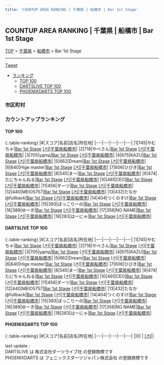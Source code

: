 ```yaml
---
title: 'COUNTUP AREA RANKING | 千葉県 | 船橋市 | Bar 1st Stage'
---
```

## COUNTUP AREA RANKING | 千葉県 | 船橋市 | Bar 1st Stage

[TOP](/darts/rank/) > [千葉県](/darts/rank/千葉県/) > [船橋市](/darts/rank/千葉県/船橋市/) > Bar 1st Stage

___

<a href="https://twitter.com/share?ref_src=twsrc%5Etfw" data-text="COUNTUP AREA RANKING | 千葉県船橋市Bar 1st Stage" class="twitter-share-button" data-hashtags="DARTSLIVE,PHOENIXDARTS,darts,ダーツ" data-show-count="false">Tweet</a>

* [ランキング](#カウントアップランキング)
    * [TOP 100](#top-100)
    * [DARTSLIVE TOP 100](#dartslive-top-100)
    * [PHOENIXDARTS TOP 100](#phoenixdarts-top-100)

### 市区町村

<ul>

</ul>

### カウントアップランキング

#### TOP 100



{:.table-ranking}
|#|スコア|名前|店名|所在地|
|---|---|---|---|---|
|1|745|<span class="rank-name-dl">やむちゃ</span>|<a href="/darts/rank/shops/10100a62027f73f80d9b047a20a7ba1e.html">Bar 1st Stage</a> <a href="https://search.dartslive.com/jp/shop/10100a62027f73f80d9b047a20a7ba1e">[↗]</a>|<a href="/darts/rank/千葉県/船橋市">千葉県船橋市</a>|
|2|718|<span class="rank-name-dl">やべさん</span>|<a href="/darts/rank/shops/10100a62027f73f80d9b047a20a7ba1e.html">Bar 1st Stage</a> <a href="https://search.dartslive.com/jp/shop/10100a62027f73f80d9b047a20a7ba1e">[↗]</a>|<a href="/darts/rank/千葉県/船橋市">千葉県船橋市</a>|
|3|705|<span class="rank-name-dl">yдmд</span>|<a href="/darts/rank/shops/10100a62027f73f80d9b047a20a7ba1e.html">Bar 1st Stage</a> <a href="https://search.dartslive.com/jp/shop/10100a62027f73f80d9b047a20a7ba1e">[↗]</a>|<a href="/darts/rank/千葉県/船橋市">千葉県船橋市</a>|
|4|675|<span class="rank-name-dl">KAZU</span>|<a href="/darts/rank/shops/10100a62027f73f80d9b047a20a7ba1e.html">Bar 1st Stage</a> <a href="https://search.dartslive.com/jp/shop/10100a62027f73f80d9b047a20a7ba1e">[↗]</a>|<a href="/darts/rank/千葉県/船橋市">千葉県船橋市</a>|
|5|662|<span class="rank-name-dl">Dream</span>|<a href="/darts/rank/shops/10100a62027f73f80d9b047a20a7ba1e.html">Bar 1st Stage</a> <a href="https://search.dartslive.com/jp/shop/10100a62027f73f80d9b047a20a7ba1e">[↗]</a>|<a href="/darts/rank/千葉県/船橋市">千葉県船橋市</a>|
|6|640|<span class="rank-name-dl">Hige master</span>|<a href="/darts/rank/shops/10100a62027f73f80d9b047a20a7ba1e.html">Bar 1st Stage</a> <a href="https://search.dartslive.com/jp/shop/10100a62027f73f80d9b047a20a7ba1e">[↗]</a>|<a href="/darts/rank/千葉県/船橋市">千葉県船橋市</a>|
|7|606|<span class="rank-name-dl">ひびき</span>|<a href="/darts/rank/shops/10100a62027f73f80d9b047a20a7ba1e.html">Bar 1st Stage</a> <a href="https://search.dartslive.com/jp/shop/10100a62027f73f80d9b047a20a7ba1e">[↗]</a>|<a href="/darts/rank/千葉県/船橋市">千葉県船橋市</a>|
|8|545|<span class="rank-name-dl">まー</span>|<a href="/darts/rank/shops/10100a62027f73f80d9b047a20a7ba1e.html">Bar 1st Stage</a> <a href="https://search.dartslive.com/jp/shop/10100a62027f73f80d9b047a20a7ba1e">[↗]</a>|<a href="/darts/rank/千葉県/船橋市">千葉県船橋市</a>|
|9|474|<span class="rank-name-dl">たにちゃんねる</span>|<a href="/darts/rank/shops/10100a62027f73f80d9b047a20a7ba1e.html">Bar 1st Stage</a> <a href="https://search.dartslive.com/jp/shop/10100a62027f73f80d9b047a20a7ba1e">[↗]</a>|<a href="/darts/rank/千葉県/船橋市">千葉県船橋市</a>|
|10|461|<span class="rank-name-dl">CEO</span>|<a href="/darts/rank/shops/10100a62027f73f80d9b047a20a7ba1e.html">Bar 1st Stage</a> <a href="https://search.dartslive.com/jp/shop/10100a62027f73f80d9b047a20a7ba1e">[↗]</a>|<a href="/darts/rank/千葉県/船橋市">千葉県船橋市</a>|
|11|456|<span class="rank-name-dl">ダーツ</span>|<a href="/darts/rank/shops/10100a62027f73f80d9b047a20a7ba1e.html">Bar 1st Stage</a> <a href="https://search.dartslive.com/jp/shop/10100a62027f73f80d9b047a20a7ba1e">[↗]</a>|<a href="/darts/rank/千葉県/船橋市">千葉県船橋市</a>|
|12|440|<span class="rank-name-dl">MEIO5757</span>|<a href="/darts/rank/shops/10100a62027f73f80d9b047a20a7ba1e.html">Bar 1st Stage</a> <a href="https://search.dartslive.com/jp/shop/10100a62027f73f80d9b047a20a7ba1e">[↗]</a>|<a href="/darts/rank/千葉県/船橋市">千葉県船橋市</a>|
|13|432|<span class="rank-name-dl">たなか@fullback</span>|<a href="/darts/rank/shops/10100a62027f73f80d9b047a20a7ba1e.html">Bar 1st Stage</a> <a href="https://search.dartslive.com/jp/shop/10100a62027f73f80d9b047a20a7ba1e">[↗]</a>|<a href="/darts/rank/千葉県/船橋市">千葉県船橋市</a>|
|14|404|<span class="rank-name-dl">つくのすけ</span>|<a href="/darts/rank/shops/10100a62027f73f80d9b047a20a7ba1e.html">Bar 1st Stage</a> <a href="https://search.dartslive.com/jp/shop/10100a62027f73f80d9b047a20a7ba1e">[↗]</a>|<a href="/darts/rank/千葉県/船橋市">千葉県船橋市</a>|
|15|393|<span class="rank-name-dl">ぽっこりーの</span>|<a href="/darts/rank/shops/10100a62027f73f80d9b047a20a7ba1e.html">Bar 1st Stage</a> <a href="https://search.dartslive.com/jp/shop/10100a62027f73f80d9b047a20a7ba1e">[↗]</a>|<a href="/darts/rank/千葉県/船橋市">千葉県船橋市</a>|
|16|389|<span class="rank-name-dl">ゆーき</span>|<a href="/darts/rank/shops/10100a62027f73f80d9b047a20a7ba1e.html">Bar 1st Stage</a> <a href="https://search.dartslive.com/jp/shop/10100a62027f73f80d9b047a20a7ba1e">[↗]</a>|<a href="/darts/rank/千葉県/船橋市">千葉県船橋市</a>|
|17|356|<span class="rank-name-dl">NO NAME</span>|<a href="/darts/rank/shops/10100a62027f73f80d9b047a20a7ba1e.html">Bar 1st Stage</a> <a href="https://search.dartslive.com/jp/shop/10100a62027f73f80d9b047a20a7ba1e">[↗]</a>|<a href="/darts/rank/千葉県/船橋市">千葉県船橋市</a>|
|18|283|<span class="rank-name-dl">はーにゃ</span>|<a href="/darts/rank/shops/10100a62027f73f80d9b047a20a7ba1e.html">Bar 1st Stage</a> <a href="https://search.dartslive.com/jp/shop/10100a62027f73f80d9b047a20a7ba1e">[↗]</a>|<a href="/darts/rank/千葉県/船橋市">千葉県船橋市</a>|


#### DARTSLIVE TOP 100



{:.table-ranking}
|#|スコア|名前|店名|所在地|
|---|---|---|---|---|
|1|745|<span class="rank-name-dl">やむちゃ</span>|<a href="/darts/rank/shops/10100a62027f73f80d9b047a20a7ba1e.html">Bar 1st Stage</a> <a href="https://search.dartslive.com/jp/shop/10100a62027f73f80d9b047a20a7ba1e">[↗]</a>|<a href="/darts/rank/千葉県/船橋市">千葉県船橋市</a>|
|2|718|<span class="rank-name-dl">やべさん</span>|<a href="/darts/rank/shops/10100a62027f73f80d9b047a20a7ba1e.html">Bar 1st Stage</a> <a href="https://search.dartslive.com/jp/shop/10100a62027f73f80d9b047a20a7ba1e">[↗]</a>|<a href="/darts/rank/千葉県/船橋市">千葉県船橋市</a>|
|3|705|<span class="rank-name-dl">yдmд</span>|<a href="/darts/rank/shops/10100a62027f73f80d9b047a20a7ba1e.html">Bar 1st Stage</a> <a href="https://search.dartslive.com/jp/shop/10100a62027f73f80d9b047a20a7ba1e">[↗]</a>|<a href="/darts/rank/千葉県/船橋市">千葉県船橋市</a>|
|4|675|<span class="rank-name-dl">KAZU</span>|<a href="/darts/rank/shops/10100a62027f73f80d9b047a20a7ba1e.html">Bar 1st Stage</a> <a href="https://search.dartslive.com/jp/shop/10100a62027f73f80d9b047a20a7ba1e">[↗]</a>|<a href="/darts/rank/千葉県/船橋市">千葉県船橋市</a>|
|5|662|<span class="rank-name-dl">Dream</span>|<a href="/darts/rank/shops/10100a62027f73f80d9b047a20a7ba1e.html">Bar 1st Stage</a> <a href="https://search.dartslive.com/jp/shop/10100a62027f73f80d9b047a20a7ba1e">[↗]</a>|<a href="/darts/rank/千葉県/船橋市">千葉県船橋市</a>|
|6|640|<span class="rank-name-dl">Hige master</span>|<a href="/darts/rank/shops/10100a62027f73f80d9b047a20a7ba1e.html">Bar 1st Stage</a> <a href="https://search.dartslive.com/jp/shop/10100a62027f73f80d9b047a20a7ba1e">[↗]</a>|<a href="/darts/rank/千葉県/船橋市">千葉県船橋市</a>|
|7|606|<span class="rank-name-dl">ひびき</span>|<a href="/darts/rank/shops/10100a62027f73f80d9b047a20a7ba1e.html">Bar 1st Stage</a> <a href="https://search.dartslive.com/jp/shop/10100a62027f73f80d9b047a20a7ba1e">[↗]</a>|<a href="/darts/rank/千葉県/船橋市">千葉県船橋市</a>|
|8|545|<span class="rank-name-dl">まー</span>|<a href="/darts/rank/shops/10100a62027f73f80d9b047a20a7ba1e.html">Bar 1st Stage</a> <a href="https://search.dartslive.com/jp/shop/10100a62027f73f80d9b047a20a7ba1e">[↗]</a>|<a href="/darts/rank/千葉県/船橋市">千葉県船橋市</a>|
|9|474|<span class="rank-name-dl">たにちゃんねる</span>|<a href="/darts/rank/shops/10100a62027f73f80d9b047a20a7ba1e.html">Bar 1st Stage</a> <a href="https://search.dartslive.com/jp/shop/10100a62027f73f80d9b047a20a7ba1e">[↗]</a>|<a href="/darts/rank/千葉県/船橋市">千葉県船橋市</a>|
|10|461|<span class="rank-name-dl">CEO</span>|<a href="/darts/rank/shops/10100a62027f73f80d9b047a20a7ba1e.html">Bar 1st Stage</a> <a href="https://search.dartslive.com/jp/shop/10100a62027f73f80d9b047a20a7ba1e">[↗]</a>|<a href="/darts/rank/千葉県/船橋市">千葉県船橋市</a>|
|11|456|<span class="rank-name-dl">ダーツ</span>|<a href="/darts/rank/shops/10100a62027f73f80d9b047a20a7ba1e.html">Bar 1st Stage</a> <a href="https://search.dartslive.com/jp/shop/10100a62027f73f80d9b047a20a7ba1e">[↗]</a>|<a href="/darts/rank/千葉県/船橋市">千葉県船橋市</a>|
|12|440|<span class="rank-name-dl">MEIO5757</span>|<a href="/darts/rank/shops/10100a62027f73f80d9b047a20a7ba1e.html">Bar 1st Stage</a> <a href="https://search.dartslive.com/jp/shop/10100a62027f73f80d9b047a20a7ba1e">[↗]</a>|<a href="/darts/rank/千葉県/船橋市">千葉県船橋市</a>|
|13|432|<span class="rank-name-dl">たなか@fullback</span>|<a href="/darts/rank/shops/10100a62027f73f80d9b047a20a7ba1e.html">Bar 1st Stage</a> <a href="https://search.dartslive.com/jp/shop/10100a62027f73f80d9b047a20a7ba1e">[↗]</a>|<a href="/darts/rank/千葉県/船橋市">千葉県船橋市</a>|
|14|404|<span class="rank-name-dl">つくのすけ</span>|<a href="/darts/rank/shops/10100a62027f73f80d9b047a20a7ba1e.html">Bar 1st Stage</a> <a href="https://search.dartslive.com/jp/shop/10100a62027f73f80d9b047a20a7ba1e">[↗]</a>|<a href="/darts/rank/千葉県/船橋市">千葉県船橋市</a>|
|15|393|<span class="rank-name-dl">ぽっこりーの</span>|<a href="/darts/rank/shops/10100a62027f73f80d9b047a20a7ba1e.html">Bar 1st Stage</a> <a href="https://search.dartslive.com/jp/shop/10100a62027f73f80d9b047a20a7ba1e">[↗]</a>|<a href="/darts/rank/千葉県/船橋市">千葉県船橋市</a>|
|16|389|<span class="rank-name-dl">ゆーき</span>|<a href="/darts/rank/shops/10100a62027f73f80d9b047a20a7ba1e.html">Bar 1st Stage</a> <a href="https://search.dartslive.com/jp/shop/10100a62027f73f80d9b047a20a7ba1e">[↗]</a>|<a href="/darts/rank/千葉県/船橋市">千葉県船橋市</a>|
|17|356|<span class="rank-name-dl">NO NAME</span>|<a href="/darts/rank/shops/10100a62027f73f80d9b047a20a7ba1e.html">Bar 1st Stage</a> <a href="https://search.dartslive.com/jp/shop/10100a62027f73f80d9b047a20a7ba1e">[↗]</a>|<a href="/darts/rank/千葉県/船橋市">千葉県船橋市</a>|
|18|283|<span class="rank-name-dl">はーにゃ</span>|<a href="/darts/rank/shops/10100a62027f73f80d9b047a20a7ba1e.html">Bar 1st Stage</a> <a href="https://search.dartslive.com/jp/shop/10100a62027f73f80d9b047a20a7ba1e">[↗]</a>|<a href="/darts/rank/千葉県/船橋市">千葉県船橋市</a>|


#### PHOENIXDARTS TOP 100



{:.table-ranking}
|#|スコア|名前|店名|所在地|
|---|---|---|---|---|
||0|<span class="rank-name-dl"> </span>|<a href="/darts/rank/shops/.html"></a> <a href="">[↗]</a>|<a href="/darts/rank//"></a>|


<div class="footer border-top border-gray-light mt-5 pt-3 text-right text-gray">
    last update : <span style="font-weight: italic" id="foot_last_modified"></span><br />
    DARTSLIVE は 株式会社ダーツライブ社 の登録商標です<br />
    PHOENIXDARTS は フェニックスダーツジャパン株式会社 の登録商標です<br />
</div>

<script src="https://cdnjs.cloudflare.com/ajax/libs/jquery.tablesorter/2.31.3/js/jquery.tablesorter.min.js" integrity="sha512-qzgd5cYSZcosqpzpn7zF2ZId8f/8CHmFKZ8j7mU4OUXTNRd5g+ZHBPsgKEwoqxCtdQvExE5LprwwPAgoicguNg==" crossorigin="anonymous" referrerpolicy="no-referrer"></script>
<link rel="stylesheet" href="https://cdnjs.cloudflare.com/ajax/libs/jquery.tablesorter/2.31.3/css/theme.default.min.css" integrity="sha512-wghhOJkjQX0Lh3NSWvNKeZ0ZpNn+SPVXX1Qyc9OCaogADktxrBiBdKGDoqVUOyhStvMBmJQ8ZdMHiR3wuEq8+w==" crossorigin="anonymous" referrerpolicy="no-referrer" />
<script>
$(function() {
    $(".table-ranking").tablesorter({sortList:[[0, 0]]});
    $("#foot_last_modified").text(formatDate(new Date(document.lastModified), 'yyyy-MM-dd HH:mm:ss'));
});
</script>

<script async src="https://platform.twitter.com/widgets.js" charset="utf-8"></script>